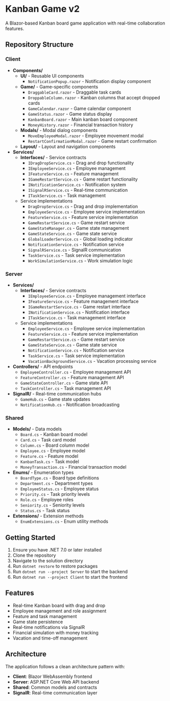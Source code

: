 # Kanban Game v2

A Blazor-based Kanban board game application with real-time collaboration features.

## Repository Structure

### Client
- **Components/**
  - **UI/** - Reusable UI components
    - `NotificationPopup.razor` - Notification display component
  - **Game/** - Game-specific components
    - `DraggableCard.razor` - Draggable task cards
    - `DroppableColumn.razor` - Kanban columns that accept dropped cards
    - `GameCalendar.razor` - Game calendar component
    - `GameStatus.razor` - Game status display
    - `KanbanBoard.razor` - Main kanban board component
    - `MoneyHistory.razor` - Financial transaction history
  - **Modals/** - Modal dialog components
    - `MoveEmployeeModal.razor` - Employee movement modal
    - `RestartConfirmationModal.razor` - Game restart confirmation
  - **Layout/** - Layout and navigation components
- **Services/**
  - **Interfaces/** - Service contracts
    - `IDragDropService.cs` - Drag and drop functionality
    - `IEmployeeService.cs` - Employee management
    - `IFeatureService.cs` - Feature management
    - `IGameRestartService.cs` - Game restart functionality
    - `INotificationService.cs` - Notification system
    - `ISignalRService.cs` - Real-time communication
    - `ITaskService.cs` - Task management
  - Service implementations
    - `DragDropService.cs` - Drag and drop implementation
    - `EmployeeService.cs` - Employee service implementation
    - `FeatureService.cs` - Feature service implementation
    - `GameRestartService.cs` - Game restart service
    - `GameStateManager.cs` - Game state management
    - `GameStateService.cs` - Game state service
    - `GlobalLoaderService.cs` - Global loading indicator
    - `NotificationService.cs` - Notification service
    - `SignalRService.cs` - SignalR communication
    - `TaskService.cs` - Task service implementation
    - `WorkSimulationService.cs` - Work simulation logic

### Server
- **Services/**
  - **Interfaces/** - Service contracts
    - `IEmployeeService.cs` - Employee management interface
    - `IFeatureService.cs` - Feature management interface
    - `IGameRestartService.cs` - Game restart interface
    - `INotificationService.cs` - Notification interface
    - `ITaskService.cs` - Task management interface
  - Service implementations
    - `EmployeeService.cs` - Employee service implementation
    - `FeatureService.cs` - Feature service implementation
    - `GameRestartService.cs` - Game restart service
    - `GameStateService.cs` - Game state service
    - `NotificationService.cs` - Notification service
    - `TaskService.cs` - Task service implementation
    - `VacationBackgroundService.cs` - Vacation processing service
- **Controllers/** - API endpoints
  - `EmployeeController.cs` - Employee management API
  - `FeatureController.cs` - Feature management API
  - `GameStateController.cs` - Game state API
  - `TaskController.cs` - Task management API
- **SignalR/** - Real-time communication hubs
  - `GameHub.cs` - Game state updates
  - `NotificationHub.cs` - Notification broadcasting

### Shared
- **Models/** - Data models
  - `Board.cs` - Kanban board model
  - `Card.cs` - Task card model
  - `Column.cs` - Board column model
  - `Employee.cs` - Employee model
  - `Feature.cs` - Feature model
  - `KanbanTask.cs` - Task model
  - `MoneyTransaction.cs` - Financial transaction model
- **Enums/** - Enumeration types
  - `BoardType.cs` - Board type definitions
  - `Department.cs` - Department types
  - `EmployeeStatus.cs` - Employee status
  - `Priority.cs` - Task priority levels
  - `Role.cs` - Employee roles
  - `Seniority.cs` - Seniority levels
  - `Status.cs` - Task status
- **Extensions/** - Extension methods
  - `EnumExtensions.cs` - Enum utility methods

## Getting Started

1. Ensure you have .NET 7.0 or later installed
2. Clone the repository
3. Navigate to the solution directory
4. Run `dotnet restore` to restore packages
5. Run `dotnet run --project Server` to start the backend
6. Run `dotnet run --project Client` to start the frontend

## Features

- Real-time Kanban board with drag and drop
- Employee management and role assignment
- Feature and task management
- Game state persistence
- Real-time notifications via SignalR
- Financial simulation with money tracking
- Vacation and time-off management

## Architecture

The application follows a clean architecture pattern with:
- **Client**: Blazor WebAssembly frontend
- **Server**: ASP.NET Core Web API backend
- **Shared**: Common models and contracts
- **SignalR**: Real-time communication layer
